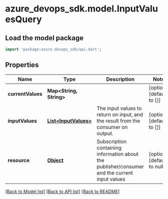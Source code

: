# azure_devops_sdk.model.InputValuesQuery

## Load the model package
```dart
import 'package:azure_devops_sdk/api.dart';
```

## Properties
Name | Type | Description | Notes
------------ | ------------- | ------------- | -------------
**currentValues** | **Map&lt;String, String&gt;** |  | [optional] [default to {}]
**inputValues** | [**List&lt;InputValues&gt;**](InputValues.md) | The input values to return on input, and the result from the consumer on output. | [optional] [default to []]
**resource** | [**Object**](.md) | Subscription containing information about the publisher/consumer and the current input values | [optional] [default to null]

[[Back to Model list]](../README.md#documentation-for-models) [[Back to API list]](../README.md#documentation-for-api-endpoints) [[Back to README]](../README.md)


